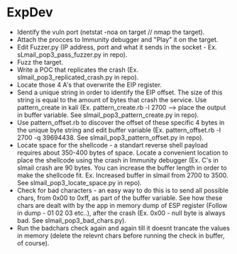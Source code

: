 # ExpDev

* Identify the vuln port (netstat -noa on target // nmap the target).
* Attach the procces to Immunity debugger and "Play" it on the target.
* Edit Fuzzer.py (IP address, port and what it sends in the socket - Ex. sLmail_pop3_pass_fuzzer.py in repo).
* Fuzz the target.
* Write a POC that replicates the crash (Ex. slmail_pop3_replicated_crash.py in repo).
* Locate those 4 A's that overwrite the EIP register.
* Send a unique string in order to identify the EIP offset. The size of this string is equal to the amount of bytes that crash the service. Use pattern_create in kali (Ex. pattern_create.rb -l 2700 --> place the output in buffer variable. See  	slmail_pop3_pattern_create.py in repo).
* Use pattern_offset.rb to discover the offset of these specific 4 bytes in the unique byte string and edit buffer variable (Ex. pattern_offset.rb -l 2700 -q 39694438. See slmail_pop3_pattern_offset.py
in repo).
* Locate space for the shellcode - a standart reverse shell payload requires about 350-400 bytes of space. Locate a convenient location to place the shellcode using the crash in Immunity debugger (Ex. C's in slmail crash are 90 bytes. You can increase the buffer length in order to make the shellcode fit. Ex. Increased buffer in slmail from 2700 to 3500. See slmail_pop3_locate_space.py in repo).
* Check for bad characters - an easy way to do this is to send all possible chars, from 0x00 to 0xff, as part of the buffer variable. See how these chars are dealt with by the app in memory dump of ESP register (Follow in dump - 01 02 03 etc..), after the crash (Ex. 0x00 - null byte is always bad. See slmail_pop3_bad_chars.py).
* Run the badchars check again and again till it doesnt trancate the values in memory (delete the relevnt chars before running the check in buffer, of course).
